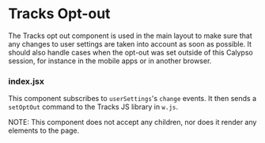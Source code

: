 Tracks Opt-out
==============

The Tracks opt out component is used in the main layout to make sure that any
changes to user settings are taken into account as soon as possible. It should
also handle cases when the opt-out was set outside of this Calypso session, for
instance in the mobile apps or in another browser.

### index.jsx

This component subscribes to `userSettings`'s `change` events. It then sends a
`setOptOut` command to the Tracks JS library in `w.js`.

NOTE: This component does not accept any children, nor does it render any
elements to the page.
